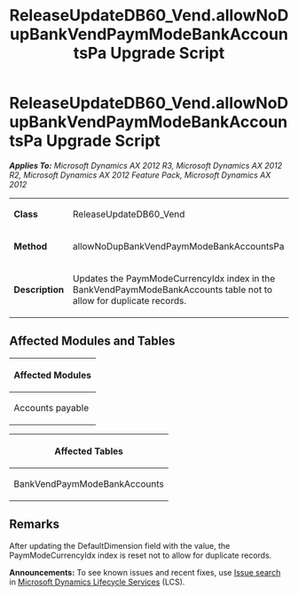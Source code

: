 ﻿---
title: ReleaseUpdateDB60_Vend.allowNoDupBankVendPaymModeBankAccountsPa Upgrade Script
TOCTitle: ReleaseUpdateDB60_Vend.allowNoDupBankVendPaymModeBankAccountsPa Upgrade Script
ms:assetid: 3e467cde-b5e6-06d3-7d28-9024b534fdfe
ms:mtpsurl: https://msdn.microsoft.com/en-us/library/JJ718758(v=AX.60)
ms:contentKeyID: 49707803
ms.date: 05/18/2015
mtps_version: v=AX.60
---

# ReleaseUpdateDB60\_Vend.allowNoDupBankVendPaymModeBankAccountsPa Upgrade Script 


_**Applies To:** Microsoft Dynamics AX 2012 R3, Microsoft Dynamics AX 2012 R2, Microsoft Dynamics AX 2012 Feature Pack, Microsoft Dynamics AX 2012_

<table>
<colgroup>
<col style="width: 50%" />
<col style="width: 50%" />
</colgroup>
<tbody>
<tr class="odd">
<td><p><strong>Class</strong></p></td>
<td><p>ReleaseUpdateDB60_Vend</p></td>
</tr>
<tr class="even">
<td><p><strong>Method</strong></p></td>
<td><p>allowNoDupBankVendPaymModeBankAccountsPa</p></td>
</tr>
<tr class="odd">
<td><p><strong>Description</strong></p></td>
<td><p>Updates the PaymModeCurrencyIdx index in the BankVendPaymModeBankAccounts table not to allow for duplicate records.</p></td>
</tr>
</tbody>
</table>


## Affected Modules and Tables

<table>
<colgroup>
<col style="width: 100%" />
</colgroup>
<thead>
<tr class="header">
<th><p>Affected Modules</p></th>
</tr>
</thead>
<tbody>
<tr class="odd">
<td><p>Accounts payable</p></td>
</tr>
</tbody>
</table>


<table>
<colgroup>
<col style="width: 100%" />
</colgroup>
<thead>
<tr class="header">
<th><p>Affected Tables</p></th>
</tr>
</thead>
<tbody>
<tr class="odd">
<td><p>BankVendPaymModeBankAccounts</p></td>
</tr>
</tbody>
</table>


## Remarks

After updating the DefaultDimension field with the value, the PaymModeCurrencyIdx index is reset not to allow for duplicate records.

  
**Announcements:** To see known issues and recent fixes, use [Issue search](http://go.microsoft.com/fwlink/?linkid=389258) in [Microsoft Dynamics Lifecycle Services](http://go.microsoft.com/fwlink/?linkid=306505) (LCS).

